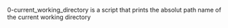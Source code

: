 0-current_working_directory is a script that prints the absolut path name of the current working directory
